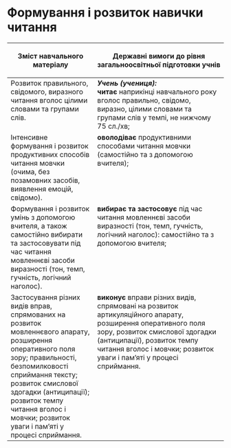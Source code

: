 # Формування і розвиток навички читання

<table>
<thead>
  <tr>
    <th width="40%" align="center"><p>Зміст навчального матеріалу</p></td>
    <th width="60%" align="center"><p>Державні вимоги до рівня загальноосвітньої підготовки учнів</p></td>
  </tr>
</thead>
<tbody>
  <tr>
    <td width="40%" style="vertical-align:top !important;">
Розвиток правильного, свідомого, виразного читання вголос цілими словами та групами слів.</td>
    <td width="60%" style="vertical-align:top !important;">
<i><b>Учень (учениця):</b></i><br>
<b>читає</b> наприкінці навчального року вголос правильно, свідомо, виразно, цілими словами та групами слів у темпі, не нижчому 75 сл./хв;</td>
  </tr>
  <tr>
    <td width="40%" style="vertical-align:top !important;">
Інтенсивне формування і розвиток продуктивних способів читання мовчки (очима, без позамовних засобів, виявлення емоцій, свідомо).</td>
    <td width="60%" style="vertical-align:top !important;">
<b>оволодіває</b> продуктивними способами читання мовчки (самостійно та з допомогою вчителя);<br></td>
  </tr>
  <tr>
    <td width="40%" style="vertical-align:top !important;">
Формування і розвиток умінь з допомогою вчителя, а також самостійно вибирати та застосовувати під час читання мовленнєві засоби виразності (тон, темп, гучність, логічний наголос).</td>
    <td width="60%" style="vertical-align:top !important;">
<b>вибирає та застосовує</b> під час читання мовленнєві засоби виразності (тон, темп, гучність, логічний наголос): самостійно та з допомогою вчителя;<br></td>
  </tr>
  <tr>
    <td width="40%" style="vertical-align:top !important;">
Застосування різних видів вправ, спрямованих на розвиток мовленнєвого апарату, розширення оперативного поля зору; правильності, безпомилковості сприймання тексту; розвиток смислової здогадки (антиципації); розвиток темпу читання вголос і мовчки; розвиток уваги і пам’яті у процесі сприймання.</td>
    <td width="60%" style="vertical-align:top !important;">
<b>виконує</b> вправи різних видів, спрямовані на розвиток артикуляційного апарату, розширення оперативного поля зору, розвиток смислової здогадки (антиципації), розвиток темпу читання вголос і мовчки; розвиток уваги і пам’яті у процесі сприймання.</td>
  </tr>
  <tr>
</tbody>
</table>